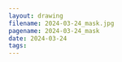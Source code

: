 ```yaml
---
layout: drawing
filename: 2024-03-24_mask.jpg
pagename: 2024-03-24_mask
date: 2024-03-24
tags:
---
```

